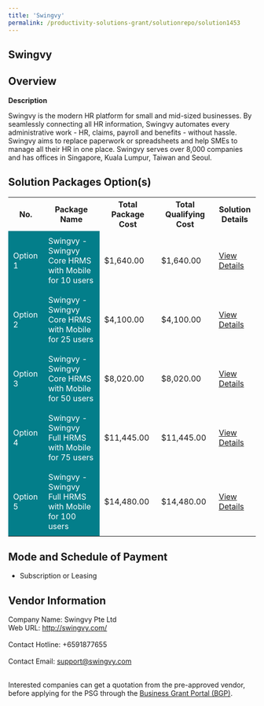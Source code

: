 ```yaml
---
title: 'Swingvy'
permalink: /productivity-solutions-grant/solutionrepo/solution1453
---
```


## Swingvy

## Overview

**Description**

Swingvy is the modern HR platform for small and mid-sized businesses. By seamlessly connecting all HR information, Swingvy automates every administrative work - HR, claims, payroll and benefits - without hassle. Swingvy aims to replace paperwork or spreadsheets and help SMEs to manage all their HR in one place. Swingvy serves over 8,000 companies and has offices in Singapore, Kuala Lumpur, Taiwan and Seoul.

## Solution Packages Option(s)

<table>
<tr>
<th><b>No.</b></th>
<th><b>Package Name</b></th>
<th><b>Total Package Cost</b></th>
<th><b>Total Qualifying Cost</b></th>
<th><b>Solution Details</b></th>
</tr>
<tr>
<td style='padding: 10px; background-color: #037E8A; color: #FFFFFF;'>Option 1</td>
<td style='padding: 10px; background-color: #037E8A; color: #FFFFFF;'>Swingvy - Swingvy Core HRMS with Mobile for 10 users</td>
<td style='padding: 10px;'>$1,640.00</td>
<td style='padding: 10px;'>$1,640.00</td>
<td style='padding: 10px;'><a href='https://www.gobusiness.gov.sg/images/psg/Desensitised_Swingvy_Annex_3_CR_wef_28_April_2022_Part_1.pdf' target='_blank'>View Details</a></td>
</tr>
<tr>
<td style='padding: 10px; background-color: #037E8A; color: #FFFFFF;'>Option 2</td>
<td style='padding: 10px; background-color: #037E8A; color: #FFFFFF;'>Swingvy - Swingvy Core HRMS with Mobile for 25 users</td>
<td style='padding: 10px;'>$4,100.00</td>
<td style='padding: 10px;'>$4,100.00</td>
<td style='padding: 10px;'><a href='https://www.gobusiness.gov.sg/images/psg/Desensitised_Swingvy_Annex_3_CR_wef_28_April_2022_Part_2.pdf' target='_blank'>View Details</a></td>
</tr>
<tr>
<td style='padding: 10px; background-color: #037E8A; color: #FFFFFF;'>Option 3</td>
<td style='padding: 10px; background-color: #037E8A; color: #FFFFFF;'>Swingvy - Swingvy Core HRMS with Mobile for 50 users</td>
<td style='padding: 10px;'>$8,020.00</td>
<td style='padding: 10px;'>$8,020.00</td>
<td style='padding: 10px;'><a href='https://www.gobusiness.gov.sg/images/psg/Desensitised_Swingvy_Annex_3_CR_wef_28_April_2022_Part_3.pdf' target='_blank'>View Details</a></td>
</tr>
<tr>
<td style='padding: 10px; background-color: #037E8A; color: #FFFFFF;'>Option 4</td>
<td style='padding: 10px; background-color: #037E8A; color: #FFFFFF;'>Swingvy - Swingvy Full HRMS with Mobile for 75 users</td>
<td style='padding: 10px;'>$11,445.00</td>
<td style='padding: 10px;'>$11,445.00</td>
<td style='padding: 10px;'><a href='https://www.gobusiness.gov.sg/images/psg/Desensitised_Swingvy_Annex_3_CR_wef_28_April_2022_Part_4.pdf' target='_blank'>View Details</a></td>
</tr>
<tr>
<td style='padding: 10px; background-color: #037E8A; color: #FFFFFF;'>Option 5</td>
<td style='padding: 10px; background-color: #037E8A; color: #FFFFFF;'>Swingvy - Swingvy Full HRMS with Mobile for 100 users</td>
<td style='padding: 10px;'>$14,480.00</td>
<td style='padding: 10px;'>$14,480.00</td>
<td style='padding: 10px;'><a href='https://www.gobusiness.gov.sg/images/psg/Desensitised_Swingvy_Annex_3_CR_wef_28_April_2022_Part_5.pdf' target='_blank'>View Details</a></td>
</tr>
</table>

## Mode and Schedule of Payment

 - Subscription or Leasing

## Vendor Information

 Company Name: Swingvy Pte Ltd <br>Web URL: http://swingvy.com/ <br><br>Contact Hotline: +6591877655 <br><br>Contact Email: support@swingvy.com <br><br>

Interested companies can get a quotation from the pre-approved vendor, before applying for the PSG through the <a href='https://www.businessgrants.gov.sg/' target='_blank' rel='noopener'>Business Grant Portal (BGP)</a>.

<script src="/jquery/resize-tables.js"></script>
